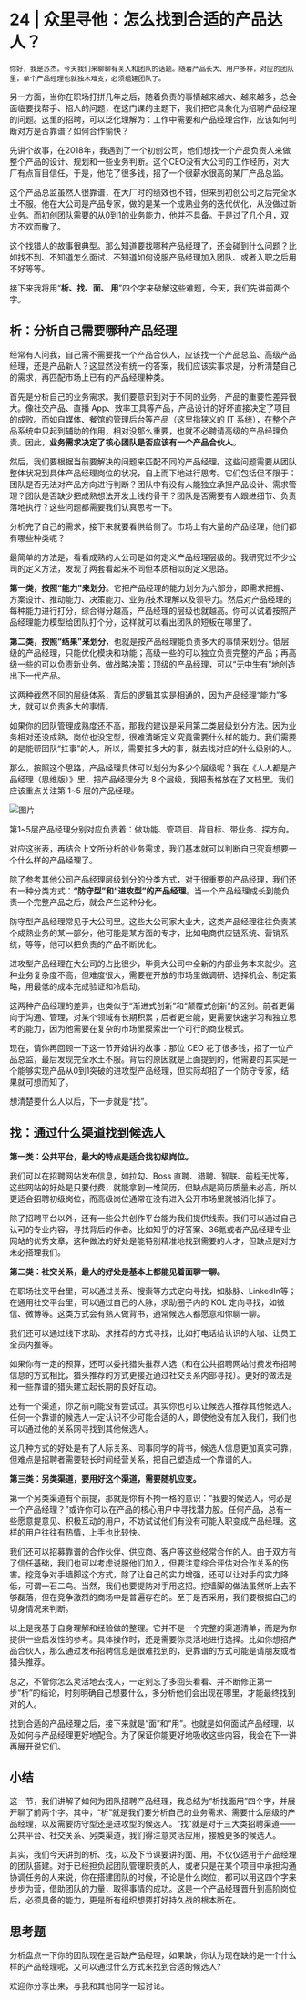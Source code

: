 # 24 | 众里寻他：怎么找到合适的产品达人？

    你好，我是苏杰。今天我们来聊聊有关人和团队的话题。随着产品长大、用户多样，对应的团队里，单个产品经理也就独木难支，必须组建团队了。

另一方面，当你在职场打拼几年之后，随着负责的事情越来越大、越来越多，总会面临要找帮手、招人的问题，在这门课的主题下，我们把它具象化为招聘产品经理的问题。这里的招聘，可以泛化理解为：工作中需要和产品经理合作，应该如何判断对方是否靠谱？如何合作愉快？

先讲个故事，在2018年，我遇到了一个初创公司，他们想找一个产品负责人来做整个产品的设计、规划和一些业务判断。这个CEO没有大公司的工作经历，对大厂有点盲目信任，于是，他花了很多钱，招了一个很薪水很高的某厂产品总监。

这个产品总监虽然人很靠谱，在大厂时的绩效也不错，但来到初创公司之后完全水土不服。他在大公司是产品专家，做的是某一个成熟业务的迭代优化，从没做过新业务。而初创团队需要的从0到1的业务能力，他并不具备。于是过了几个月，双方不欢而散了。

这个找错人的故事很典型。那么知道要找哪种产品经理了，还会碰到什么问题？比如找不到、不知道怎么面试、不知道如何说服产品经理加入团队、或者入职之后用不好等等。

接下来我将用“**析、找、面、 用**”四个字来破解这些难题，今天，我们先讲前两个字。

## **析：分析自己需要哪种产品经理**

经常有人问我，自己需不需要找一个产品合伙人，应该找一个产品总监、高级产品经理，还是产品新人？这显然没有统一的答案，我们应该实事求是，分析清楚自己的需求，再匹配市场上已有的产品经理种类。

首先是分析自己的业务需求。我们要意识到对于不同的业务，产品的重要性差异很大。像社交产品、直播 App、效率工具等产品，产品设计的好坏直接决定了项目的成败。而如自媒体、餐馆的管理后台等产品（这里指狭义的 IT 系统），在整个产品系统中只起到辅助的作用，相对没那么重要，也就不必聘请高级的产品经理负责。因此，**业务需求决定了核心团队是否应该有一个产品合伙人**。

然后，我们要根据当前要解决的问题来匹配不同的产品经理。这些问题需要从团队整体状况到具体产品经理岗位的状况，自上而下地进行思考。它们包括但不限于：团队是否无法对产品方向进行判断？团队中有没有人能独立承担产品设计、需求管理？团队是否缺少把成熟想法开发上线的骨干？团队是否需要有人跟进细节、负责落地执行？这些问题都需要我们认真思考一下。

分析完了自己的需求，接下来就要看供给侧了。市场上有大量的产品经理，他们都有哪些种类呢？

最简单的方法是，看看成熟的大公司是如何定义产品经理层级的。我研究过不少公司的定义方法，发现了两套看起来不同但本质相似的定义思路。

**第一类，按照“能力”来划分**。它把产品经理的能力划分为六部分，即需求把握、方案设计、推动能力、决策能力、业务/技术理解以及领导力。然后对产品经理的每种能力进行打分，综合得分越高，产品经理的层级也就越高。你可以试着按照产品经理能力模型给团队打个分，这样就可以看出团队的短板在哪里了。

**第二类，按照“结果”来划分**，也就是按产品经理能负责多大的事情来划分。低层级的产品经理，只能优化模块和功能；高级一些的可以独立负责完整的产品；再高级一些的可以负责新业务，做战略决策；顶级的产品经理，可以“无中生有”地创造出下一代产品。

这两种截然不同的层级体系，背后的逻辑其实是相通的，因为产品经理“能力”多大，就可以负责多大的事情。

如果你的团队管理成熟度还不高，那我的建议是采用第二类层级划分方法。因为业务相对还没成熟，岗位也没定型，很难清晰定义究竟需要什么样的能力。我们需要的是能帮团队“扛事”的人，所以，需要扛多大的事，就去找对应的什么级别的人。

那么，按照这个思路，产品经理具体可以划分为多少个层级呢？我在《人人都是产品经理（思维版）》里，把产品经理分为 8 个层级，我把表格放在了文档里。我们应该重点关注第 1~5 层的产品经理。

![图片](https://static001.geekbang.org/resource/image/4f/8a/4ff550e46a8d4dd91e19ca9aa623888a.jpg?wh=1920x1112)

第1~5层产品经理分别对应负责着：做功能、管项目、背目标、带业务、探方向。

对应这张表，再结合上文所分析的业务需求，我们基本就可以判断自己究竟想要一个什么样的产品经理了。

除了参考其他公司产品经理层级划分的分类方式，对于很重要的产品经理，我们还有一种分类方式：**“防守型”和“进攻型”的产品经理**。当一个产品经理成长到能负责一个完整产品之后，就会产生这种分化。

防守型产品经理常见于大公司里。这些大公司家大业大，这类产品经理往往负责某个成熟业务的某一部分，他可能是某方面的专才，比如电商供应链系统、营销系统，等等，他可以把负责的产品不断优化。

进攻型产品经理在大公司的占比很少，毕竟大公司中全新的内部业务本来就少。这种业务复杂度不高，但难度很大，需要在开放的市场里做调研、选择机会、制定策略，用最低的成本完成验证和冷启动。

这两种产品经理的差异，也类似于“渐进式创新”和“颠覆式创新”的区别。前者更偏向于沟通、管理，对某个领域有长期积累；后者更全能，更需要快速学习和独立思考的能力，因为他需要在复杂的市场里摸索出一个可行的商业模式。

现在，请你再回顾一下这一节开始讲的故事：那位 CEO 花了很多钱，招了一位产品总监，最后发现完全水土不服。背后的原因就是上面提到的，他需要的其实是一个能够实现产品从0到1突破的进攻型产品经理，但实际却招了一个防守专家，结果就可想而知了。

想清楚要什么人以后，下一步就是“找”。

## **找：通过什么渠道找到候选人**

**第一类：公共平台，最大的特点是适合找初级岗位。**

我们可以在招聘网站发布信息，如拉勾、Boss 直聘、猎聘、智联、前程无忧等，这些网站的好处是只要付费，就能拿到一堆简历，但缺点是简历质量未必高，所以更适合招聘初级岗位，而高级岗位通常在没有进入公开市场里就被消化掉了。

除了招聘平台以外，还有一些公共创作平台能为我们提供线索。我们可以通过自己认可的专业内容，寻找背后的作者。比如知乎的好答案、36氪或者产品经理专业网站的优秀文章，这种做法的好处是能特别精准地找到需要的人才，但缺点是对方未必搭理我们。

**第二类：社交关系，最大的好处是基本上都能见着面聊一聊。**

在职场社交平台里，可以通过关系、搜索等方式定向寻找，如脉脉、LinkedIn等；在通用社交平台里，可以通过自己的人脉，求助圈子内的 KOL 定向寻找，如微信、微博等。这类方式会有熟人做背书，通常候选人都愿意和你聊一聊。

我们还可以通过线下求助、求推荐的方式寻找，比如打电话给认识的大咖、让员工全员内推等。

如果你有一定的预算，还可以委托猎头推荐人选（和在公共招聘网站付费发布招聘信息的方式相比，猎头推荐的方式更接近通过社交关系内部寻找）。更好的做法是和一些靠谱的猎头建立起长期的良好互动。

还有一个渠道，你之前可能没有尝试过。其实你也可以让候选人推荐其他候选人。任何一个靠谱的候选人一定认识不少可能合适的人，即使他没有加入我们，我们也可以通过他的关系网寻找到其他候选人。

这几种方式的好处是有了人际关系、同事同学的背书，候选人信息更加真实可靠，但难点是招聘者需要较长时间经营关系，把自己塑造成一个靠谱的人。

**第三类：另类渠道，要用好这个渠道，需要随机应变。**

第一个另类渠道有个前提，那就是你有不拘一格的意识：“我要的候选人，何必是一个产品经理？”或许你可以在产品的核心用户中寻找潜力股。任何产品，总有一些愿意提意见、积极互动的用户，不妨试试他们有没有可能入职变成产品经理。这样的用户往往有热情，上手也比较快。

我们还可以招募靠谱的合作伙伴、供应商、客户等这些经常合作的人。由于双方有了信任基础，我们也可以考虑说服他们加入，但要注意综合评估对合作关系的伤害。挖竞争对手墙脚这个方式，除了让自己的实力增强，还可以让对手的实力降低，可谓一石二鸟。当然，我们也要提防对手用这招。挖墙脚的做法虽然听上去不够磊落，但在竞争激烈的商场中是普遍存在的。至于是否采用，我们要根据自己的切身情况来判断。

以上是我基于自身理解和经验做的整理。它并不是一个完整的渠道清单，而是为你提供一些启发性的参考。具体操作时，还是需要你灵活地进行选择。比如你想招产品合伙人，那么通过发布招聘信息是很难找到的，更靠谱的方式可能是请朋友或者猎头推荐。

总之，不管你怎么灵活地去找人，一定别忘了多回头看看、并不断修正第一步“析”的结论，时刻明确自己想要什么，多分析他们会出现在哪里，才能最终找到对的人。

找到合适的产品经理之后，接下来就是“面”和“用”。也就是如何面试产品经理，以及如何与产品经理更好地配合。为了保证你能更好地吸收这些内容，我会在下一讲再展开说它们。

## 小结

这一节，我们讲解了如何为团队招聘产品经理，我总结为“析找面用”四个字，并展开聊了前两个字。其中，“析”就是我们要分析自己的业务需求、需要什么层级的产品经理，以及需要防守型还是进攻型的候选人。“找”就是对于三大类招聘渠道——公共平台、社交关系、另类渠道，我们得注意灵活应用，接触更多的候选人。

其实，我们今天讲到的析、找，以及下节课要讲的面、用，不仅仅适用于产品经理的团队搭建。对于已经担负起团队管理职责的人，或者只是在某个项目中承担沟通协调任务的人来说，你在搭建团队的时候，不论是什么岗位，都可以用这四个字来步步为营，借助团队的力量，取得事情的成功。这是一个产品经理晋升到高阶岗位后，必须具备的能力，更是所有组织想要打好持久战的根本所在。

## 思考题

分析盘点一下你的团队现在是否缺产品经理，如果缺，你认为现在缺的是一个什么样的产品经理呢，又可以通过什么方式来找到合适的候选人?

欢迎你分享出来，与我和其他同学一起讨论。
    